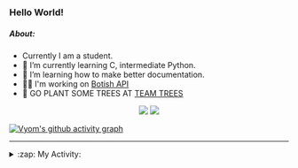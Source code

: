 ### Hello World!

##### About:
- Currently I am a student.
- 🌱 I’m currently learning C, intermediate Python.
- 🌱 I’m learning how to make better documentation.
- 👨‍💻 I'm working on [Botish API](https://github.com/Vyvy-vi/api)
- 🌱 GO PLANT SOME TREES AT [TEAM TREES](https://teamtrees.org/)

<p align="center">
  <a href="https://twitter.com/Vyvy_viM"><img target="_blank" src="https://img.shields.io/badge/twitter%20@Vyvy_viM-0D95E8?style=for-the-badge&logo=twitter&logoColor=white"/></a> 
  <a href="https://vyvy-vi.github.io/portfolio"><img target="_blank" src="https://img.shields.io/badge/-I_love_open_source-green?style=for-the-badge&logo=github&logoColor=black"/></a> 
</p>

[![Vyom's github activity graph](https://activity-graph.herokuapp.com/graph?username=Vyvy-vi)](https://github.com/ashutosh00710/github-readme-activity-graph)

---
<details>
  <summary>:zap: My Activity:</summary>
  
<!--START_SECTION:waka-->
![Code Time](http://img.shields.io/badge/Code%20Time-587%20hrs%2023%20mins-blue)

**I'm a Night 🦉** 

```text
🌞 Morning    43 commits     ██░░░░░░░░░░░░░░░░░░░░░░░   7.98% 
🌆 Daytime    138 commits    ██████░░░░░░░░░░░░░░░░░░░   25.6% 
🌃 Evening    165 commits    ███████░░░░░░░░░░░░░░░░░░   30.61% 
🌙 Night      193 commits    █████████░░░░░░░░░░░░░░░░   35.81%

```
📅 **I'm Most Productive on Sunday** 

```text
Monday       52 commits     ██░░░░░░░░░░░░░░░░░░░░░░░   9.65% 
Tuesday      98 commits     ████░░░░░░░░░░░░░░░░░░░░░   18.18% 
Wednesday    78 commits     ███░░░░░░░░░░░░░░░░░░░░░░   14.47% 
Thursday     68 commits     ███░░░░░░░░░░░░░░░░░░░░░░   12.62% 
Friday       51 commits     ██░░░░░░░░░░░░░░░░░░░░░░░   9.46% 
Saturday     60 commits     ██░░░░░░░░░░░░░░░░░░░░░░░   11.13% 
Sunday       132 commits    ██████░░░░░░░░░░░░░░░░░░░   24.49%

```


📊 **This Week I Spent My Time On** 

```text
🔥 Editors: 
Unknown Editor           23 hrs 29 mins      █████████████████░░░░░░░░   69.16% 
Vim                      10 hrs 28 mins      ███████░░░░░░░░░░░░░░░░░░   30.84%

🐱‍💻 Projects: 
Unknown Project          24 hrs 42 mins      ██████████████████░░░░░░░   72.74% 
praise_backend_js        6 hrs 40 mins       █████░░░░░░░░░░░░░░░░░░░░   19.63% 
pollen-bot               1 hr 22 mins        █░░░░░░░░░░░░░░░░░░░░░░░░   4.07% 
discord-bot              48 mins             ░░░░░░░░░░░░░░░░░░░░░░░░░   2.37% 
save-blahaj              8 mins              ░░░░░░░░░░░░░░░░░░░░░░░░░   0.41%

```


 Last Updated on 17/01/2022
<!--END_SECTION:waka-->
</details>
